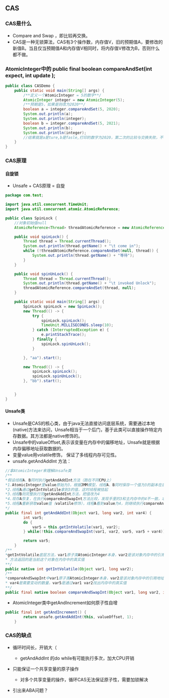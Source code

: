 ## CAS

### CAS是什么
+ Compare and Swap ，即比较再交换。
+ CAS是一种无锁算法，CAS有3个操作数，内存值V，旧的预期值A，要修改的新值B。当且仅当预期值A和内存值V相同时，将内存值V修改为B，否则什么都不做。

###  AtomicInteger中的   public final boolean compareAndSet(int expect, int update );
````java
public class CASDemo {
    public static void main(String[] args) {
        /**定义一个AtomicInteger = 5的数字**/
        AtomicInteger integer = new AtomicInteger(5);
        /**预期是5，如果是则改为2020**/
        boolean a = integer.compareAndSet(5, 2020);
        System.out.println(a);
        System.out.println(integer);
        boolean b = integer.compareAndSet(5, 2021);
        System.out.println(b);
        System.out.println(integer);
        //结果就是a是ture,b是fasle,打印的数字为2020，第二次的比较与交换失败，不符合预期
    }
}
````

### CAS原理

#### 自旋锁
+ Unsafe + CAS原理 = 自旋
````java
package com.test;

import java.util.concurrent.TimeUnit;
import java.util.concurrent.atomic.AtomicReference;

public class SpinLock {
    //对象初始值null
    AtomicReference<Thread> threadAtomicReference = new AtomicReference<>();

    public void spinLock() {
        Thread thread = Thread.currentThread();
        System.out.println(thread.getName() + "\t come in");
        while (!threadAtomicReference.compareAndSet(null, thread)) {
            System.out.println(thread.getName() + "等待");
        }
    }

    public void spinUnLock() {
        Thread thread = Thread.currentThread();
        System.out.println(thread.getName() + "\t invoked Unlock");
        threadAtomicReference.compareAndSet(thread, null);
    }

    public static void main(String[] args) {
        SpinLock spinLock = new SpinLock();
        new Thread(() -> {
            try {
                spinLock.spinLock();
                TimeUnit.MILLISECONDS.sleep(10);
            } catch (InterruptedException e) {
                e.printStackTrace();
            } finally {
                spinLock.spinUnLock();
            }

        }, "aa").start();

        new Thread(() -> {
            spinLock.spinLock();
            spinLock.spinUnLock();
        }, "bb").start();


    }
}
````


#### Unsafe类   
+ Unsafe是CAS的核心类，由于java无法直接访问底层系统，需要通过本地(native)方法来访问，Unsafe相当于一个后门，基于此类可以直接操作特定内存数据。其方法都是native修饰的。
+ Unsafe中的valueOffset,表示该变量在内存中的偏移地址，Unsafe就是根据内存偏移地址获取数据的。
+ 变量value用volatile修饰， 保证了多线程内存可见性。
+ unsafe.getAndAddInt 方法：
````java
//拿AtomicInteger来理解Unsafe类
/**
*假设线程A、B同时执行getAndAddInt方法（跑在不同CPU上）
*1.AtomicInteger里value原始为3，根据JMM模型，线程A、B同时保存一个值为3的副本在各自内存
*2.线程A通过getIntVolatile拿到3的值，这时线程被挂起
*3.线程B则完整执行完getAndAddInt方法，把值改为4
*4.现存A恢复，在执行compareAndSwapInt方法比较，发现手里的3和主内存中的4不一致，本次修改失败，只能再次执行一编
*5.线程A重新获取value值（valatile修饰），线程A看到value为4，则继续执行compareAndSwapInt方法比较，直至成功。
*/
public final int getAndAddInt(Object var1, long var2, int var4) {
        int var5;
        do {
            var5 = this.getIntVolatile(var1, var2);
        } while(!this.compareAndSwapInt(var1, var2, var5, var5 + var4));

        return var5;
    }
/**
*getIntVolatile底层方法，var1原子类AtomicInteger本身，var2是该对象内存中的引用地址
* 方法返回的是当前这个对象在内存中的真实值
**/
public native int getIntVolatile(Object var1, long var2);
/**
*compareAndSwapInt中var1原子类AtomicInteger本身，var2是该对象内存中的引用地址
* var4是需要变动的数量，var5是通过var1 var2找出内存中的真实值
**/
public final native boolean compareAndSwapInt(Object var1, long var2, int var4, int var5);   
````

+ AtomicInteger类中getAndIncrement如何原子性自增
````java
public final int getAndIncrement() {
        return unsafe.getAndAddInt(this, valueOffset, 1);
    }
````


### CAS的缺点
+ 循环时间长，开销大（
  - getAndAddInt 的do while有可能执行多次，加大CPU开销

+ 只能保证一个共享变量的原子操作
  - 对多个共享变量的操作，循环CAS无法保证原子性，需要加锁解决

+ 引出来ABA问题？
